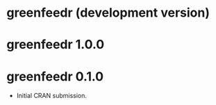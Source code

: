 # greenfeedr (development version)

# greenfeedr 1.0.0

# greenfeedr 0.1.0

* Initial CRAN submission.
